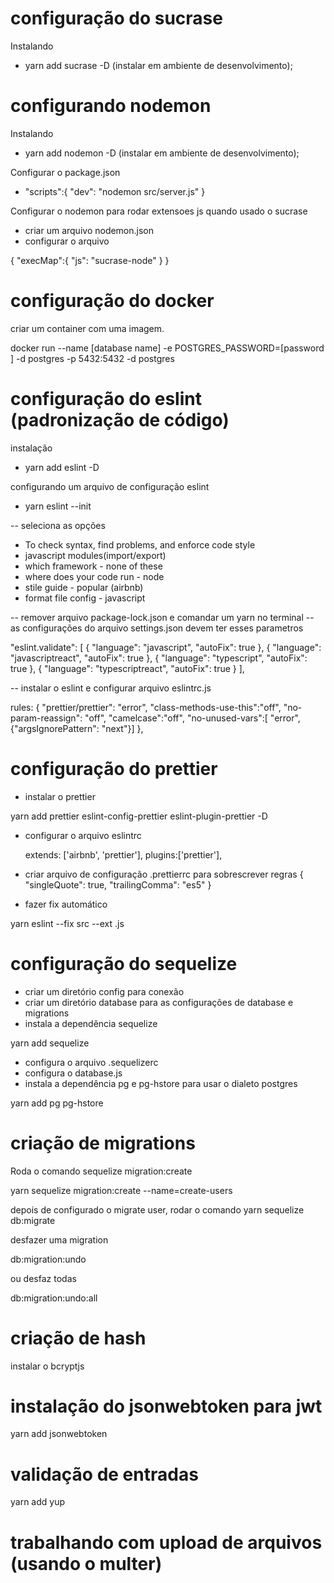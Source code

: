 # configuração do sucrase

Instalando

- yarn add sucrase -D (instalar em ambiente de desenvolvimento);

# configurando nodemon

Instalando

- yarn add nodemon -D (instalar em ambiente de desenvolvimento);

Configurar o package.json

- "scripts":{
  "dev": "nodemon src/server.js"
  }

Configurar o nodemon para rodar extensoes js quando usado o sucrase

- criar um arquivo nodemon.json
- configurar o arquivo

{
"execMap":{
"js": "sucrase-node"
}
}

# configuração do docker

criar um container com uma imagem.

docker run --name [database name] -e POSTGRES_PASSWORD=[password ] -d postgres -p 5432:5432 -d postgres

# configuração do eslint (padronização de código)

instalação

- yarn add eslint -D

configurando um arquivo de configuração eslint

- yarn eslint --init

-- seleciona as opções

- To check syntax, find problems, and enforce code style
- javascript modules(import/export)
- which framework - none of these
- where does your code run - node
- stile guide - popular (airbnb)
- format file config - javascript

-- remover arquivo package-lock.json e comandar um yarn no terminal
-- as configurações do arquivo settings.json devem ter esses parametros

"eslint.validate": [
{
"language": "javascript",
"autoFix": true
},
{
"language": "javascriptreact",
"autoFix": true
},
{
"language": "typescript",
"autoFix": true
},
{
"language": "typescriptreact",
"autoFix": true
}
],

-- instalar o eslint e configurar arquivo eslintrc.js

rules: {
"prettier/prettier": "error",
"class-methods-use-this":"off",
"no-param-reassign": "off",
"camelcase":"off",
"no-unused-vars":[
"error", {"argsIgnorePattern": "next"}]
},

# configuração do prettier

- instalar o prettier

yarn add prettier eslint-config-prettier eslint-plugin-prettier -D

- configurar o arquivo eslintrc

  extends: ['airbnb', 'prettier'],
  plugins:['prettier'],

- criar arquivo de configuração .prettierrc para sobrescrever regras
  {
  "singleQuote": true,
  "trailingComma": "es5"
  }

- fazer fix automático

yarn eslint --fix src --ext .js

# configuração do sequelize

- criar um diretório config para conexão
- criar um diretório database para as configurações de database e migrations
- instala a dependência sequelize

yarn add sequelize

- configura o arquivo .sequelizerc
- configura o database.js
- instala a dependência pg e pg-hstore para usar o dialeto postgres

yarn add pg pg-hstore

# criação de migrations

Roda o comando sequelize migration:create

yarn sequelize migration:create --name=create-users

depois de configurado o migrate user, rodar o comando yarn sequelize db:migrate

desfazer uma migration

db:migration:undo

ou desfaz todas

db:migration:undo:all

# criação de hash

instalar o bcryptjs

# instalação do jsonwebtoken para jwt

yarn add jsonwebtoken

# validação de entradas

yarn add yup

# trabalhando com upload de arquivos (usando o multer)
